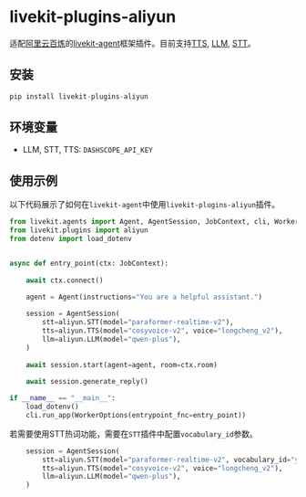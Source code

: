 # livekit-plugins-aliyun

适配[阿里云百炼](https://bailian.console.aliyun.com/?spm=5176.29597918.J_SEsSjsNv72yRuRFS2VknO.2.6b887b08kVpe2w&tab=model#/model-market)的[livekit-agent](https://github.com/livekit/agents)框架插件。目前支持[TTS](https://bailian.console.aliyun.com/?spm=5176.29597918.J_SEsSjsNv72yRuRFS2VknO.2.6b887b08kVpe2w&tab=model#/model-market?capabilities=%5B%22TTS%22%5D&z_type_=%7B%22capabilities%22%3A%22array%22%7D), [LLM](https://bailian.console.aliyun.com/?tab=model#/model-market), [STT](https://bailian.console.aliyun.com/?spm=5176.29597918.J_SEsSjsNv72yRuRFS2VknO.2.6b887b08kVpe2w&tab=model#/model-market?capabilities=%5B%22ASR%22%5D&z_type_=%7B%22capabilities%22%3A%22array%22%7D)。

## 安装
```python
pip install livekit-plugins-aliyun
```

## 环境变量

- LLM, STT, TTS: `DASHSCOPE_API_KEY`

## 使用示例

以下代码展示了如何在`livekit-agent`中使用`livekit-plugins-aliyun`插件。

```python
from livekit.agents import Agent, AgentSession, JobContext, cli, WorkerOptions
from livekit.plugins import aliyun
from dotenv import load_dotenv


async def entry_point(ctx: JobContext):
    
    await ctx.connect()
    
    agent = Agent(instructions="You are a helpful assistant.")

    session = AgentSession(
        stt=aliyun.STT(model="paraformer-realtime-v2"),
        tts=aliyun.TTS(model="cosyvoice-v2", voice="longcheng_v2"),
        llm=aliyun.LLM(model="qwen-plus"),
    )
    
    await session.start(agent=agent, room=ctx.room)
    
    await session.generate_reply()

if __name__ == "__main__":
    load_dotenv()
    cli.run_app(WorkerOptions(entrypoint_fnc=entry_point))
```

若需要使用STT热词功能，需要在`STT`插件中配置`vocabulary_id`参数。
```python
    session = AgentSession(
        stt=aliyun.STT(model="paraformer-realtime-v2", vocabulary_id="your_vocabulary_id"),
        tts=aliyun.TTS(model="cosyvoice-v2", voice="longcheng_v2"),
        llm=aliyun.LLM(model="qwen-plus"),
    )
```